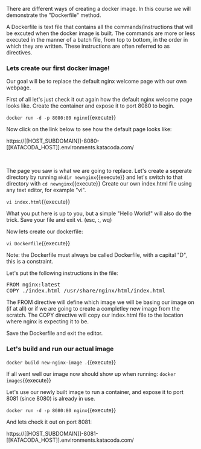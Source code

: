There are different ways of creating a docker image. In this course we will demonstrate the "Dockerfile" method.

A Dockerfile is text file that contains all the commands/instructions that will be excuted when the docker image is built.
The commands are more or less executed in the manner of a batch file, from top to bottom, in the order in which they are written.
These instructions are often referred to as directives.
 
 
 
 <h3>Lets create our first docker image!</h3>
Our goal will be to replace the default nginx welcome page with our own webpage.
 
First of all let's just check it out again how the default nginx welcome page looks like.
 Create the container and expose it to port 8080 to begin.
 
 `docker run -d -p 8080:80 nginx`{{execute}}


Now click on the link below to see how the default page looks like:
 <br/>
 

https://[[HOST_SUBDOMAIN]]-8080-[[KATACODA_HOST]].environments.katacoda.com/
 
 <br/>
  
The page you saw is what we are going to replace. 
Let's create a seperate directory by running `mkdir newnginx`{{execute}} and let's switch to that directory with `cd newnginx`{{execute}}
Create our own index.html file using any text editor, for example "vi".

`vi index.html`{{execute}}

What you put here is up to you, but a simple "Hello World!" will also do the trick.
Save your file and exit vi. (esc, :, wq)

Now lets create our dockerfile:

`vi Dockerfile`{{execute}}

Note: the Dockerfile must always be called Dockerfile, with a capital "D", this is a constraint.

Let's put the following instructions in the file:

<pre>
FROM nginx:latest
COPY ./index.html /usr/share/nginx/html/index.html
</pre>

The FROM directive will define which image we will be basing our image on (if at all) or if we are going to create a completley new image from the scratch.
The COPY directive will copy our index.html file to the location where nginx is expecting it to be.

Save the Dockerfile and exit the editor.

<h3>Let's build and run our actual image</h3>

`docker build new-nginx-image .`{{execute}}

If all went well our image now should show up when running:
`docker images`{{execute}}

Let's use our newly built image to run a container, and expose it to port 8081 (since 8080) is already in use.

`docker run -d -p 8080:80 nginx`{{execute}}

And lets check it out on port 8081:

 https://[[HOST_SUBDOMAIN]]-8081-[[KATACODA_HOST]].environments.katacoda.com/






 
 
 
 
 